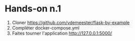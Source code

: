 # Hands-on n.1

1. Cloner https://github.com/vdemeester/flask-by-example
2. Compléter docker-compose.yml
3. Faites tourner l'application
   http://127.0.0.1:5000/
